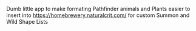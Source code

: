 Dumb little app to make formating Pathfinder animals and Plants easier to insert into https://homebrewery.naturalcrit.com/ for custom Summon and Wild Shape Lists
